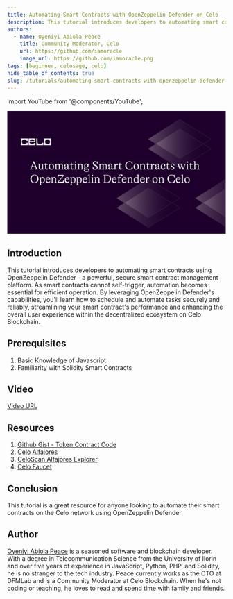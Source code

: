 ```yaml
---
title: Automating Smart Contracts with OpenZeppelin Defender on Celo
description: This tutorial introduces developers to automating smart contracts using OpenZeppelin Defender -  a powerful, secure smart contract management platform.
authors:
  - name: Oyeniyi Abiola Peace
    title: Community Moderator, Celo
    url: https://github.com/iamoracle
    image_url: https://github.com/iamoracle.png
tags: [beginner, celosage, celo]
hide_table_of_contents: true
slug: /tutorials/automating-smart-contracts-with-openzeppelin-defender-on-celo
---
```


import YouTube from '@components/YouTube';

![header](../../src/data-tutorials/showcase/beginner/automating-smart-contracts-with-openzeppelin-defender-on-celo.png)

## Introduction

This tutorial introduces developers to automating smart contracts using OpenZeppelin Defender -  a powerful, secure smart contract management platform. As smart contracts cannot self-trigger, automation becomes essential for efficient operation. By leveraging OpenZeppelin Defender's capabilities, you'll learn how to schedule and automate tasks securely and reliably, streamlining your smart contract's performance and enhancing the overall user experience within the decentralized ecosystem on Celo Blockchain.

## Prerequisites

1. Basic Knowledge of Javascript
2. Familiarity with Solidity Smart Contracts

## Video

<YouTube videoId="DHkAM9NRods"/>

[Video URL](https://youtu.be/DHkAM9NRods)

## Resources

1. [Github Gist - Token Contract Code](https://gist.github.com/iamoracle/4b33b3e0785dab393a35d7c20c70373a)
2. [Celo Alfajores](https://faucet.celo.org)
3. [CeloScan Alfajores Explorer](https://alfajores.celoscan.io)
4. [Celo Faucet](https://faucet.celo.org)

## Conclusion

This tutorial is a great resource for anyone looking to automate their smart contracts on the Celo network using OpenZeppelin Defender.

## Author

[Oyeniyi Abiola Peace](https://twitter.com/_iamoracle) is a seasoned software and blockchain developer. With a degree in Telecommunication Science from the University of Ilorin and over five years of experience in JavaScript, Python, PHP, and Solidity, he is no stranger to the tech industry. Peace currently works as the CTO at DFMLab and is a Community Moderator at Celo Blockchain. When he's not coding or teaching, he loves to read and spend time with family and friends.

